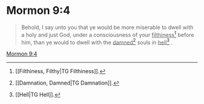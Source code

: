 # Mormon 9:4

> Behold, I say unto you that ye would be more miserable to dwell with a holy and just God, under a consciousness of your <u>filthiness</u>[^a] before him, than ye would to dwell with the <u>damned</u>[^b] souls in <u>hell</u>[^c] .

[Mormon 9:4](https://www.churchofjesuschrist.org/study/scriptures/bofm/morm/9?lang=eng&id=p4#p4)


[^a]: [[Filthiness, Filthy|TG Filthiness]].  
[^b]: [[Damnation, Damned|TG Damnation]].  
[^c]: [[Hell|TG Hell]].  
